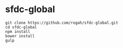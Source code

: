 # sfdc-global

```
git clone https://github.com/rogah/sfdc-global.git
cd sfdc-global
npm install
bower install
gulp
```
